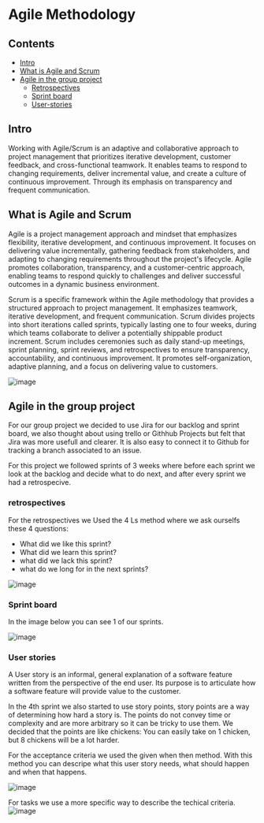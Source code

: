 # Agile Methodology

## Contents
- [Intro](#intro)
- [What is Agile and Scrum](#what-is-agile-and-scrum)
- [Agile in the group project](#agile-in-the-group-project)
  - [Retrospectives](#retrospectives)
  - [Sprint board](#sprint-board)
  - [User-stories](#user-stories)

## Intro
Working with Agile/Scrum is an adaptive and collaborative approach to project management that prioritizes iterative development, customer feedback, and cross-functional teamwork. 
It enables teams to respond to changing requirements, deliver incremental value, and create a culture of continuous improvement. Through its emphasis on transparency and frequent communication.

## What is Agile and Scrum
Agile is a project management approach and mindset that emphasizes flexibility, iterative development, and continuous improvement. 
It focuses on delivering value incrementally, gathering feedback from stakeholders, and adapting to changing requirements throughout the project's lifecycle. 
Agile promotes collaboration, transparency, and a customer-centric approach, enabling teams to respond quickly to challenges and deliver successful outcomes in a dynamic business environment.

Scrum is a specific framework within the Agile methodology that provides a structured approach to project management. It emphasizes teamwork, iterative development, and frequent communication. 
Scrum divides projects into short iterations called sprints, typically lasting one to four weeks, during which teams collaborate to deliver a potentially shippable product increment. 
Scrum includes ceremonies such as daily stand-up meetings, sprint planning, sprint reviews, and retrospectives to ensure transparency, accountability, and continuous improvement. 
It promotes self-organization, adaptive planning, and a focus on delivering value to customers.

![image](https://github.com/TotalTactician/Documentation/assets/81526735/8ea943f9-a6fc-4c78-bdf9-cf15eef5abc0)


## Agile in the group project
For our group project we decided to use Jira for our backlog and sprint board, we also thought about using trello or Githhub Projects but felt that Jira was more usefull and clearer.
It is also easy to connect it to Github for tracking a branch associated to an issue.

For this project we followed sprints of 3 weeks where before each sprint we look at the backlog and decide what to do next, and after every sprint we had a retrospecive.

### retrospectives
For the retrospectives we Used the 4 Ls method where we ask ourselfs these 4 questions: 
- What did we like this sprint?
- What did we learn this sprint?
- what did we lack this sprint?
- what do we long for in the next sprints?

![image](https://github.com/TotalTactician/Documentation/assets/81526735/e103a8bf-5ff3-4a97-85fc-661ec60ba7ba)


### Sprint board
In the image below you can see 1 of our sprints.

![image](https://github.com/TotalTactician/Documentation/assets/81526735/80fe7cd7-ec48-41d1-b788-e65b3cae1875)

### User stories
A User story is an informal, general explanation of a software feature written from the perspective of the end user. Its purpose is to articulate how a software feature will provide value to the customer.

In the 4th sprint we also started to use story points, story points are a way of determining how hard a story is. 
The points do not convey time or complexity and are more arbitrary so it can be tricky to use them. We decided that the points are like chickens: You can easily take on 1 chicken, but 8 chickens will be a lot harder. 

For the acceptance criteria we used the given when then method. With this method you can descripe what this user story needs, what should happen and when that happens.

![image](https://github.com/TotalTactician/Documentation/assets/81526735/5c329337-f6f1-4fd0-b77a-7358eda0e600)



For tasks we use a more specific way to describe the techical criteria.
![image](https://github.com/TotalTactician/Documentation/assets/81526735/7ee56ff7-e417-4632-857b-6142b5e76aca)

